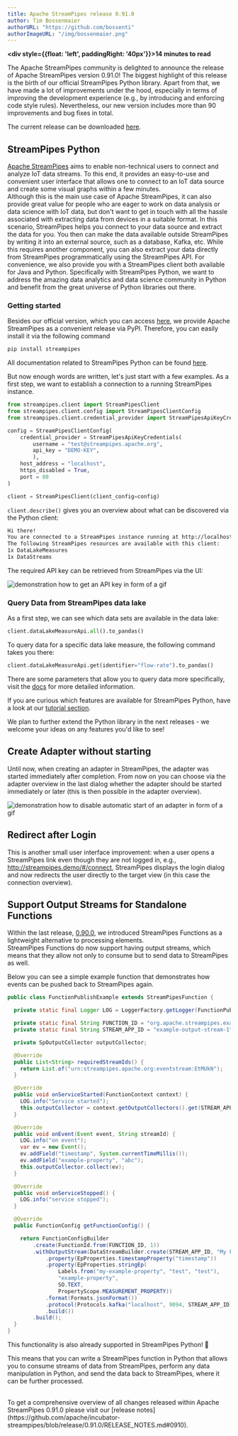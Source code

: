 ```yaml
---
title: Apache StreamPipes release 0.91.0
author: Tim Bossenmaier
authorURL: "https://github.com/bossenti"
authorImageURL: "/img/bossenmaier.png"
---
```

**<div style={{float: 'left', paddingRight: '40px'}}>14 minutes to read</div>**
<br/>

The Apache StreamPipes community is delighted to announce the release of Apache StreamPipes version 0.91.0!
The biggest highlight of this release is the birth of our official StreamPipes Python library.
Apart from that, we have made a lot of improvements under the hood, especially in terms of improving the development experience (e.g., by introducing and enforcing code style rules).
Nevertheless, our new version includes more than 90 improvements and bug fixes in total.

<!--truncate-->

The current release can be downloaded <a href="https://streampipes.apache.org/download.html">here</a>.

## StreamPipes Python
[Apache StreamPipes](https://streampipes.apache.org/) aims to enable non-technical users to connect and analyze IoT data streams.
To this end, it provides an easy-to-use and convenient user interface that allows one to connect to an IoT data source and create some visual
graphs within a few minutes. <br/>
Although this is the main use case of Apache StreamPipes, it can also provide great value for people who are eager to work on data analysis or data science with IoT data, but don't want to get in touch with all the hassle associated with extracting data from devices in a suitable format.
In this scenario, StreamPipes helps you connect to your data source and extract the data for you.
You then can make the data available outside StreamPipes by writing it into an external source, such as a database, Kafka, etc.
While this requires another component, you can also extract your data directly from StreamPipes programmatically using the StreamPipes API.
For convenience, we also provide you with a StreamPipes client both available for Java and Python.
Specifically with StreamPipes Python, we want to address the amazing data analytics and data science community in Python and benefit from the great universe of Python libraries out there.

### Getting started
Besides our official version, which you can access [here](https://streampipes.apache.org/download.html),
we provide Apache StreamPipes as a convenient release via PyPI.
Therefore, you can easily install it via the following command
```bash
pip install streampipes
```
All documentation related to StreamPipes Python can be found [here](https://streampipes.apache.org/docs/docs/python/latest/).

But now enough words are written, let's just start with a few examples.
As a first step, we want to establish a connection to a running StreamPipes instance.
```python
from streampipes.client import StreamPipesClient
from streampipes.client.config import StreamPipesClientConfig
from streampipes.client.credential_provider import StreamPipesApiKeyCredentials

config = StreamPipesClientConfig(
    credential_provider = StreamPipesApiKeyCredentials(
        username = "test@streampipes.apache.org",
        api_key = "DEMO-KEY",
        ),
    host_address = "localhost",
    https_disabled = True,
    port = 80
)

client = StreamPipesClient(client_config=config)
```

`client.describe()` gives you an overview about what can be discovered via the Python client:
```bash
Hi there!
You are connected to a StreamPipes instance running at http://localhost:80.
The following StreamPipes resources are available with this client:
1x DataLakeMeasures
1x DataStreams
```

The required API key can be retrieved from StreamPipes via the UI:

<img src="/img/blog/2023-04-12/how-to-get-api-key.gif" alt="demonstration how to get an API key in form of a gif"/>

### Query Data from StreamPipes data lake
As a first step, we can see which data sets are available in the data lake:
```python
client.dataLakeMeasureApi.all().to_pandas()
```

To query data for a specific data lake measure, the following command takes you there:
```python
client.dataLakeMeasureApi.get(identifier="flow-rate").to_pandas()
```
There are some parameters that allow you to query data more specifically, visit the [docs](https://streampipes.apache.org/docs/docs/python/latest/reference/endpoint/api/data_lake_measure/#streampipes.endpoint.api.data_lake_measure.MeasurementGetQueryConfig) for more detailed information.

If you are curious which features are available for StreamPipes Python, have a look at our [tutorial section](https://streampipes.apache.org/docs/docs/python/latest/tutorials/1-introduction-to-streampipes-python-client/).

We plan to further extend the Python library in the next releases - we welcome your ideas on any features you'd like to see!

## Create Adapter without starting

Until now, when creating an adapter in StreamPipes, the adapter was started immediately after completion.
From now on you can choose via the adapter overview in the last dialog whether the adapter should be started immediately or later (this is then possible in the adapter overview).

<img src="/img/blog/2023-04-12/adapter-running.gif" alt="demonstration how to disable automatic start of an adapter in form of a gif"/>

## Redirect after Login

This is another small user interface improvement: when a user opens a StreamPipes link even though they are not logged in, e.g.,
http://streampipes.demo/#/connect, StreamPipes displays the login dialog and now redirects the user directly to the target view
(in this case the connection overview).

## Support Output Streams for Standalone Functions
Within the last release, [0.90.0](/blog/2023/01/17/release-090.html), we introduced StreamPipes Functions as a lightweight alternative to processing elements.  
StreamPipes Functions do now support having output streams, which means that they allow not only to consume but to send data to StreamPipes as well.

Below you can see a simple example function that demonstrates how events can be pushed back to StreamPipes again.
```java
public class FunctionPublishExample extends StreamPipesFunction {

  private static final Logger LOG = LoggerFactory.getLogger(FunctionPublishExample.class);

  private static final String FUNCTION_ID = "org.apache.streampipes.example.function.publish";
  private static final String STREAM_APP_ID = "example-output-stream-1";

  private SpOutputCollector outputCollector;

  @Override
  public List<String> requiredStreamIds() {
    return List.of("urn:streampipes.apache.org:eventstream:EtMUkN");
  }

  @Override
  public void onServiceStarted(FunctionContext context) {
    LOG.info("Service started");
    this.outputCollector = context.getOutputCollectors().get(STREAM_APP_ID);
  }

  @Override
  public void onEvent(Event event, String streamId) {
    LOG.info("on event");
    var ev = new Event();
    ev.addField("timestamp", System.currentTimeMillis());
    ev.addField("example-property", "abc");
    this.outputCollector.collect(ev);
  }

  @Override
  public void onServiceStopped() {
    LOG.info("service stopped");
  }

  @Override
  public FunctionConfig getFunctionConfig() {

    return FunctionConfigBuilder
        .create(FunctionId.from(FUNCTION_ID, 1))
        .withOutputStream(DataStreamBuilder.create(STREAM_APP_ID, "My Function Stream", "")
            .property(EpProperties.timestampProperty("timestamp"))
            .property(EpProperties.stringEp(
                Labels.from("my-example-property", "test", "test"),
                "example-property",
                SO.TEXT,
                PropertyScope.MEASUREMENT_PROPERTY))
            .format(Formats.jsonFormat())
            .protocol(Protocols.kafka("localhost", 9094, STREAM_APP_ID))
            .build())
        .build();
  }
}
```

This functionality is also already supported in StreamPipes Python! 🚀

This means that you can write a StreamPipes function in Python that allows you to consume streams of data from StreamPipes,
perform any data manipulation in Python, and send the data back to StreamPipes, where it can be further processed.


<br/>
To get a comprehensive overview of all changes released within Apache StreamPipes 0.91.0
please visit our [release notes](https://github.com/apache/incubator-streampipes/blob/release/0.91.0/RELEASE_NOTES.md#0910).
